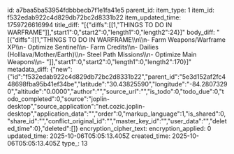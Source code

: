 id: a7baa5ba53954fdbbbecb7f1e1fa41e5
parent_id: 
item_type: 1
item_id: f532edab922c4d829db72bc2d8331b22
item_updated_time: 1759726616994
title_diff: "[{\"diffs\":[[1,\"THINGS TO DO IN WARFRAME\"]],\"start1\":0,\"start2\":0,\"length1\":0,\"length2\":24}]"
body_diff: "[{\"diffs\":[[1,\"THINGS TO DO IN WARFRAME\\\n\\\n- Farm Weapons/Warframe XP\\\n- Optimize Sentinel\\\n- Farm Credits\\\n- Dailies (Holllava/Mother/Earth)\\\n- Steel Path Missions\\\n- Optimize Main Weapons\\\n- \"]],\"start1\":0,\"start2\":0,\"length1\":0,\"length2\":170}]"
metadata_diff: {"new":{"id":"f532edab922c4d829db72bc2d8331b22","parent_id":"5e3d152af2fc448698fba95b41ef34be","latitude":"30.43825590","longitude":"-84.28073290","altitude":"0.0000","author":"","source_url":"","is_todo":0,"todo_due":0,"todo_completed":0,"source":"joplin-desktop","source_application":"net.cozic.joplin-desktop","application_data":"","order":0,"markup_language":1,"is_shared":0,"share_id":"","conflict_original_id":"","master_key_id":"","user_data":"","deleted_time":0},"deleted":[]}
encryption_cipher_text: 
encryption_applied: 0
updated_time: 2025-10-06T05:05:13.405Z
created_time: 2025-10-06T05:05:13.405Z
type_: 13